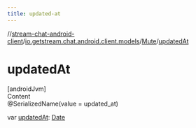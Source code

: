 ```yaml
---
title: updated-at
---
```

//[stream-chat-android-client](../../../index.md)/[io.getstream.chat.android.client.models](../index.md)/[Mute](index.md)/[updatedAt](updatedAt.md)



# updatedAt  
[androidJvm]  
Content  
@SerializedName(value = updated_at)  
  
var [updatedAt](updatedAt.md): [Date](https://developer.android.com/reference/kotlin/java/util/Date.html)  




